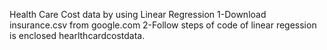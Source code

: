 
Health Care Cost data by using Linear Regression
1-Download insurance.csv from google.com 
2-Follow steps of code of linear regession is enclosed hearlthcardcostdata.
